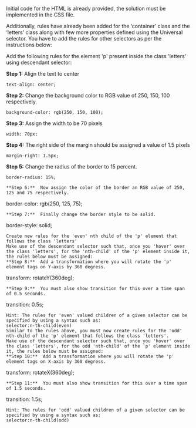 Initial code for the HTML is already provided, the solution must be implemented in the CSS file.

Additionally, rules have already been added for the ‘container’ class and the ‘letters’ class along with few more properties defined using the Universal selector. You have to add the rules for other selectors as per the instructions below:

Add the following rules for the element 'p' present inside the class 'letters' using descendant selector:

**Step 1:**  Align the text to center

```
text-align: center;
```

**Step 2:**  Change the background color to RGB value of 250, 150, 100 respectively.

```
background-color: rgb(250, 150, 100);
```

**Step 3:**  Assign the width to be 70 pixels

```
width: 70px;
```

**Step 4:**  The right side of the margin should be assigned a value of 1.5 pixels

```
margin-right: 1.5px;
```

**Step 5:**  Change the radius of the border to 15 percent.

```
border-radius: 15%;

**Step 6:**  Now assign the color of the border an RGB value of 250, 125 and 75 respectively.
```
border-color: rgb(250, 125, 75);
```
**Step 7:**  Finally change the border style to be solid.
```
border-style: solid;
```
Create new rules for the 'even' nth child of the 'p' element that follows the class 'letters'
Make use of the descendant selector such that, once you 'hover' over the class 'letters', for the 'nth-child' of the 'p' element inside it, the rules below must be assigned:
**Step 8:**  Add a transformation where you will rotate the 'p' element tags on Y-axis by 360 degress.
```
transform: rotateY(360deg);
```
**Step 9:**  You must also show transition for this over a time span of 0.5 seconds.
```
transition: 0.5s;
```
Hint: The rules for 'even' valued children of a given selector can be specified by using a syntax such as:
selector:n-th-child(even)
Similar to the rules above, you must now create rules for the 'odd' nth-child of the 'p' element that follows the class 'letters'.
Make use of the descendant selector such that, once you 'hover' over the class 'letters', for the odd 'nth-child' of the 'p' element inside it, the rules below must be assigned:
**Step 10:**  Add a transformation where you will rotate the 'p' element tags on X-axis by 360 degress.
```
transform: rotateX(360deg);
```
**Step 11:**  You must also show transition for this over a time span of 1.5 seconds.
```
transition: 1.5s;
```
Hint: The rules for 'odd' valued children of a given selector can be specified by using a syntax such as:
selector:n-th-child(odd)